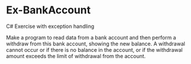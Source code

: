 # Ex-BankAccount
C# Exercise with exception handling

Make a program to read data from a bank account and then perform a withdraw from this bank account, showing the new balance.
A withdrawal cannot occur or if there is no balance in the account, or if the withdrawal amount exceeds the limit of
withdrawal from the account.
